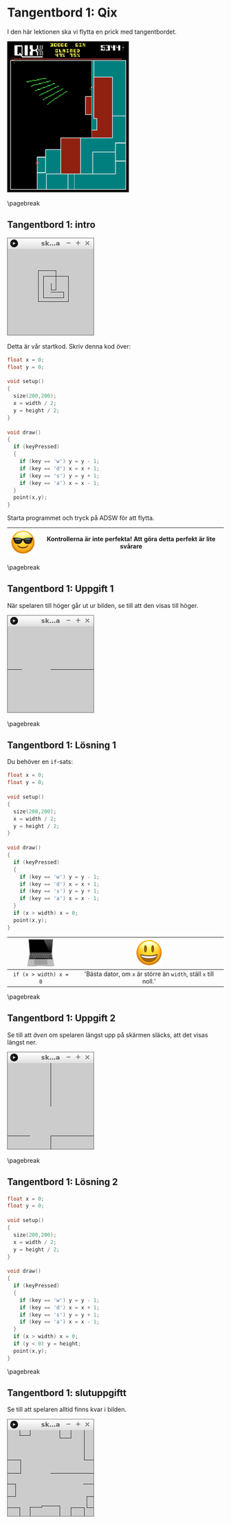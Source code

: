 # Tangentbord 1: Qix

I den här lektionen ska vi flytta en prick med tangentbordet.

![Qix](Qix.png)

\pagebreak

## Tangentbord 1: intro

![Tangentbord 1: intro](tangentbord_1_intro.png)

Detta är vår startkod. Skriv denna kod över:

```c++
float x = 0;
float y = 0;

void setup()
{
  size(200,200);
  x = width / 2;
  y = height / 2;
}

void draw()
{
  if (keyPressed)
  {
    if (key == 'w') y = y - 1;
    if (key == 'd') x = x + 1;
    if (key == 's') y = y + 1;
    if (key == 'a') x = x - 1;
  }
  point(x,y);
}
```

Starta programmet och tryck på ADSW för att flytta.

![Solglasögon](EmojiSunglasses.png) | Kontrollerna är inte perfekta! Att göra detta perfekt är lite svårare
:-----------------:|:-----------------------------:

\pagebreak

## Tangentbord 1: Uppgift 1

När spelaren till höger går ut ur bilden, se till att
den visas till höger.

![Tangentbord 1: Uppgift 1](tangentbord_1_1.png)

\pagebreak

## Tangentbord 1: Lösning 1

Du behöver en `if`-sats:

```c++
float x = 0;
float y = 0;

void setup()
{
  size(200,200);
  x = width / 2;
  y = height / 2;
}

void draw()
{
  if (keyPressed)
  {
    if (key == 'w') y = y - 1;
    if (key == 'd') x = x + 1;
    if (key == 's') y = y + 1;
    if (key == 'a') x = x - 1;
  }
  if (x > width) x = 0;
  point(x,y);
}
```

![Dator](EmojiComputer.png) | ![Smiley](EmojiSmiley.png)
:-----------------:|:-----------------------------:
`if (x > width) x = 0`|'Bästa dator, om `x` är större än `width`, ställ `x` till noll.'

\pagebreak

## Tangentbord 1: Uppgift 2

Se till att *även* om spelaren längst upp på skärmen släcks, att
det visas längst ner.

![Tangentbord 1: Uppgift 2](tangentbord_1_2.png)

\pagebreak

## Tangentbord 1: Lösning 2

```c++
float x = 0;
float y = 0;

void setup()
{
  size(200,200);
  x = width / 2;
  y = height / 2;
}

void draw()
{
  if (keyPressed)
  {
    if (key == 'w') y = y - 1;
    if (key == 'd') x = x + 1;
    if (key == 's') y = y + 1;
    if (key == 'a') x = x - 1;
  }
  if (x > width) x = 0;
  if (y < 0) y = height;
  point(x,y);
}
```

\pagebreak

## Tangentbord 1: slutuppgiftt

Se till att spelaren alltid finns kvar i bilden.

![Keyboard 1: Slutuppgiftt](tangentbord_1_slutuppgift.png)
